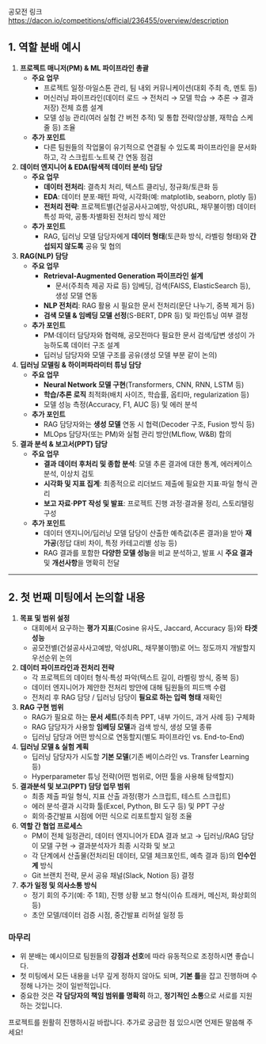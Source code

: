 공모전 링크
https://dacon.io/competitions/official/236455/overview/description

## 1. 역할 분배 예시

1. **프로젝트 매니저(PM) & ML 파이프라인 총괄**
    - **주요 업무**
        - 프로젝트 일정·마일스톤 관리, 팀 내외 커뮤니케이션(대회 주최 측, 멘토 등)
        - 머신러닝 파이프라인(데이터 로드 → 전처리 → 모델 학습 → 추론 → 결과 저장) 전체 흐름 설계
        - 모델 성능 관리(여러 실험 간 버전 추적) 및 통합 전략(앙상블, 재학습 스케줄 등) 조율
    - **추가 포인트**
        - 다른 팀원들의 작업물이 유기적으로 연결될 수 있도록 파이프라인을 문서화하고, 각 스크립트·노트북 간 연동 점검
2. **데이터 엔지니어 & EDA(탐색적 데이터 분석) 담당**
    - **주요 업무**
        - **데이터 전처리**: 결측치 처리, 텍스트 클리닝, 정규화/토큰화 등
        - **EDA**: 데이터 분포·패턴 파악, 시각화(예: matplotlib, seaborn, plotly 등)
        - **전처리 전략**: 프로젝트별(건설공사사고예방, 악성URL, 채무불이행) 데이터 특성 파악, 공통·차별화된 전처리 방식 제안
    - **추가 포인트**
        - RAG, 딥러닝 모델 담당자에게 **데이터 형태**(토큰화 방식, 라벨링 형태)와 **간섭되지 않도록** 공유 및 협의
3. **RAG(NLP) 담당**
    - **주요 업무**
        - **Retrieval-Augmented Generation 파이프라인 설계**
            - 문서(주최측 제공 자료 등) 임베딩, 검색(FAISS, ElasticSearch 등), 생성 모델 연동
        - **NLP 전처리**: RAG 활용 시 필요한 문서 전처리(문단 나누기, 중복 제거 등)
        - **검색 모델 & 임베딩 모델 선정**(S-BERT, DPR 등) 및 파인튜닝 여부 결정
    - **추가 포인트**
        - PM·데이터 담당자와 협력해, 공모전마다 필요한 문서 검색/답변 생성이 가능하도록 데이터 구조 설계
        - 딥러닝 담당자와 모델 구조를 공유(생성 모델 부분 같이 논의)
4. **딥러닝 모델링 & 하이퍼파라미터 튜닝 담당**
    - **주요 업무**
        - **Neural Network 모델 구현**(Transformers, CNN, RNN, LSTM 등)
        - **학습/추론 로직** 최적화(배치 사이즈, 학습률, 옵티마, regularization 등)
        - 모델 성능 측정(Accuracy, F1, AUC 등) 및 에러 분석
    - **추가 포인트**
        - RAG 담당자와는 **생성 모델** 연동 시 협력(Decoder 구조, Fusion 방식 등)
        - MLOps 담당자(또는 PM)와 실험 관리 방안(MLflow, W&B) 합의
5. **결과 분석 & 보고서(PPT) 담당**
    - **주요 업무**
        - **결과 데이터 후처리 및 종합 분석**: 모델 추론 결과에 대한 통계, 에러케이스 분석, 이상치 검토
        - **시각화 및 지표 집계**: 최종적으로 리더보드 제출에 필요한 지표·파일 형식 관리
        - **보고 자료·PPT 작성 및 발표**: 프로젝트 진행 과정·결과물 정리, 스토리텔링 구성
    - **추가 포인트**
        - 데이터 엔지니어/딥러닝 모델 담당이 산출한 예측값(추론 결과)을 받아 **재가공**(정답 대비 차이, 특정 카테고리별 성능 등)
        - RAG 결과를 포함한 **다양한 모델 성능**을 비교 분석하고, 발표 시 **주요 결과** 및 **개선사항**을 명확히 전달

---

## 2. 첫 번째 미팅에서 논의할 내용

1. **목표 및 범위 설정**
    - 대회에서 요구하는 **평가 지표**(Cosine 유사도, Jaccard, Accuracy 등)와 **타겟 성능**
    - 공모전별(건설공사사고예방, 악성URL, 채무불이행)로 어느 정도까지 개발할지 우선순위 논의
2. **데이터 파이프라인과 전처리 전략**
    - 각 프로젝트의 데이터 형식·특성 파악(텍스트 길이, 라벨링 방식, 중복 등)
    - 데이터 엔지니어가 제안한 전처리 방안에 대해 팀원들의 피드백 수렴
    - 전처리 후 RAG 담당 / 딥러닝 담당이 **필요로 하는 입력 형태** 재확인
3. **RAG 구현 범위**
    - RAG가 필요로 하는 **문서 세트**(주최측 PPT, 내부 가이드, 과거 사례 등) 구체화
    - RAG 담당자가 사용할 **임베딩 모델**과 검색 방식, 생성 모델 종류
    - 딥러닝 담당과 어떤 방식으로 연동할지(별도 파이프라인 vs. End-to-End)
4. **딥러닝 모델 & 실험 계획**
    - 딥러닝 담당자가 시도할 **기본 모델**(기존 베이스라인 vs. Transfer Learning 등)
    - Hyperparameter 튜닝 전략(어떤 범위로, 어떤 툴을 사용해 탐색할지)
5. **결과분석 및 보고(PPT) 담당 업무 범위**
    - 최종 제출 파일 형식, 지표 산출 과정(평가 스크립트, 테스트 스크립트)
    - 에러 분석·결과 시각화 툴(Excel, Python, BI 도구 등) 및 PPT 구상
    - 회의·중간발표 시점에 어떤 식으로 리포트할지 일정 조율
6. **역할 간 협업 프로세스**
    - PM이 전체 일정관리, 데이터 엔지니어가 EDA 결과 보고 → 딥러닝/RAG 담당이 모델 구현 → 결과분석자가 최종 시각화 및 보고
    - 각 단계에서 산출물(전처리된 데이터, 모델 체크포인트, 예측 결과 등)의 **인수인계** 방식
    - Git 브랜치 전략, 문서 공유 채널(Slack, Notion 등) 결정
7. **추가 일정 및 의사소통 방식**
    - 정기 회의 주기(예: 주 1회), 진행 상황 보고 형식(이슈 트래커, 메신저, 화상회의 등)
    - 초안 모델/데이터 검증 시점, 중간발표 리허설 일정 등

### 마무리

- 위 분배는 예시이므로 팀원들의 **강점과 선호**에 따라 유동적으로 조정하시면 좋습니다.
- 첫 미팅에서 모든 내용을 너무 깊게 정하지 않아도 되며, **기본 틀**을 잡고 진행하며 수정해 나가는 것이 일반적입니다.
- 중요한 것은 **각 담당자의 책임 범위를 명확히** 하고, **정기적인 소통**으로 서로를 지원하는 것입니다.

프로젝트를 원활히 진행하시길 바랍니다. 추가로 궁금한 점 있으시면 언제든 말씀해 주세요!